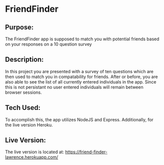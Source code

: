 # FriendFinder

## Purpose:
The FriendFinder app is supposed to match you with potential friends based on your responses on a 10 question survey

## Description:
In this project you are presented with a survey of ten questions which are then used to match you in compatability for friends.  After or before, you are also able to see the list of all currently entered individuals in the app.  Since this is not persistant no user entered individuals will remain between browser sessions.

## Tech Used:
To accomplish this, the app utilizes NodeJS and Express.  Additionally, for the live version Heroku.

## Live Version:
The live version is located at: https://friend-finder-lawrence.herokuapp.com/

